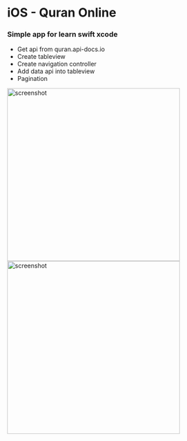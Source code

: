 # iOS - Quran Online

### Simple app for learn swift xcode
- Get api from quran.api-docs.io
- Create tableview
- Create navigation controller
- Add data api into tableview
- Pagination

<img src="https://i.ibb.co/PT5vtb2/Screen-Shot-2019-05-13-at-10-59-15-AM.png" alt="screenshot" width="400">

<img src="https://i.ibb.co/0KpfJwm/Screen-Shot-2019-05-13-at-11-00-22-AM.png" alt="screenshot" width="400">
